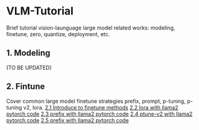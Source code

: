 
# VLM-Tutorial
Brief tutorial vision-launguage large model related works: modeling, finetune, zero, quantize, deployment, etc.


## 1. Modeling
(TO BE UPDATED)

## 2. Fintune
Cover common large model finetune strategies prefix, prompt, p-tuning, p-tuning v2, lora. 
[2.1 Introduce to finetune methods](https://github.com/yzy-jumphigh/vlm-action/blob/main/Tuning/README.md)
[2.2 lora with llama2 pytorch code](https://github.com/yzy-jumphigh/vlm-action/blob/main/Tuning/llama2_lora.py)
[2.3 prefix with llama2 pytorch code](https://github.com/yzy-jumphigh/vlm-action/blob/main/Tuning/llama2_prefix.py)
[2.4 ptune-v2 with llama2 pytorch code](https://github.com/yzy-jumphigh/vlm-action/blob/main/Tuning/llama2_ptune_v2.py)
[2.5 prefix with llama2 pytorch code](https://github.com/yzy-jumphigh/vlm-action/blob/main/Tuning/llama2_prompt.py)






